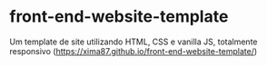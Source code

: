 # front-end-website-template
Um template de site utilizando HTML, CSS e vanilla JS, totalmente responsivo (https://xima87.github.io/front-end-website-template/)
